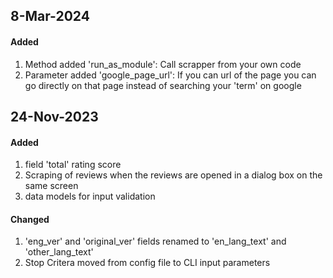 ## 8-Mar-2024

#### Added
1. Method added 'run_as_module': Call scrapper from your own code
2. Parameter added 'google_page_url': If you can url of the page you can go directly on that page instead of searching your 'term' on google


## 24-Nov-2023

#### Added
1. field 'total' rating score
2. Scraping of reviews when the reviews are opened in a dialog box on the same screen
3. data models for input validation

#### Changed
1. 'eng_ver' and 'original_ver' fields renamed to 'en_lang_text' and 'other_lang_text'
2. Stop Critera moved from config file to CLI input parameters

